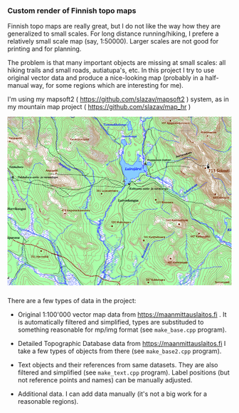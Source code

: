 ### Custom render of Finnish topo maps

Finnish topo maps are really great, but I do not like the way how
they are generalized to small scales. For long distance running/hiking,
I prefere a relatively small scale map (say, 1:50000). Larger scales
are not good for printing and for planning.

The problem is that many important objects are missing at small scales:
all hiking trails and small roads, autiatupa's, etc. In this project I
try to use original vector data and produce a nice-looking map (probably
in a half-manual way, for some regions which are interesting for me).

I'm using my mapsoft2 ( https://github.com/slazav/mapsoft2 ) system, as
in my mountain map project ( https://github.com/slazav/map_hr )

![example 2](https://github.com/slazav/map_fi/blob/main/example2.png)

###

There are a few types of data in the project:

* Original 1:100'000 vector map data from https://maanmittauslaitos.fi .
It is automatically filtered and simplified, types are substituded to
something reasonable for mp/img format (see `make_base.cpp` program).

* Detailed Topographic Database data from https://maanmittauslaitos.fi
I take a few types of objects from there (see `make_base2.cpp` program).

* Text objects and their references from same datasets.
They are also filtered and simplified (see `make_text.cpp` program).
Label positions (but not reference points and names) can be manually
adjusted.

* Additional data. I can add data manually (it's not a big work for
a reasonable regions).

